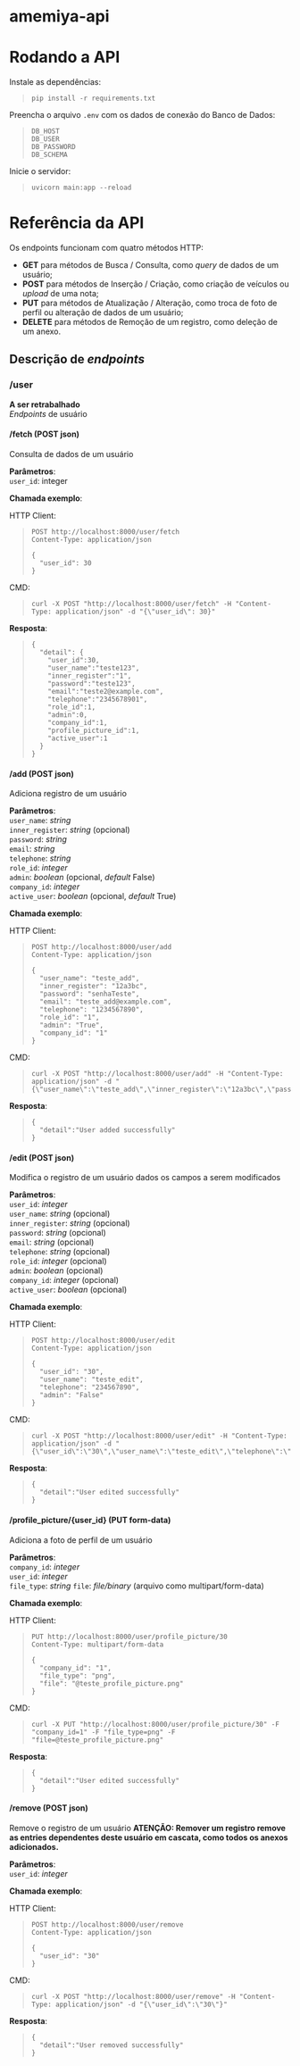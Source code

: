 # amemiya-api

# Rodando a API

Instale as dependências:
>     pip install -r requirements.txt

Preencha o arquivo `.env` com os dados de conexão do Banco de Dados:
>     DB_HOST
>     DB_USER
>     DB_PASSWORD
>     DB_SCHEMA

Inicie o servidor:
>     uvicorn main:app --reload

# Referência da API

Os endpoints funcionam com quatro métodos HTTP:

- **GET** para métodos de Busca / Consulta, como *query* de dados de um usuário;
- **POST** para métodos de Inserção / Criação, como criação de veículos ou *upload* de uma nota;
- **PUT** para métodos de Atualização / Alteração, como troca de foto de perfil ou alteração de dados de um usuário;
- **DELETE** para métodos de Remoção de um registro, como deleção de um anexo.

## Descrição de *endpoints*



### /user

**A ser retrabalhado**  
*Endpoints* de usuário

#### /fetch (POST json)  
Consulta de dados de um usuário

**Parâmetros**:  
`user_id`: integer

**Chamada exemplo**:  

HTTP Client:
>     POST http://localhost:8000/user/fetch
>     Content-Type: application/json
> 
>     {
>       "user_id": 30
>     }

CMD:
>     curl -X POST "http://localhost:8000/user/fetch" -H "Content-Type: application/json" -d "{\"user_id\": 30}"
  
**Resposta**:  
>     {
>       "detail": {
>         "user_id":30,
>         "user_name":"teste123",
>         "inner_register":"1",
>         "password":"teste123",
>         "email":"teste2@example.com",
>         "telephone":"2345678901",
>         "role_id":1,
>         "admin":0,
>         "company_id":1,
>         "profile_picture_id":1,
>         "active_user":1
>       }
>     }

#### /add (POST json)  
Adiciona registro de um usuário

**Parâmetros**:  
`user_name`: *string*  
`inner_register`: *string* (opcional)  
`password`: *string*  
`email`: *string*  
`telephone`: *string*  
`role_id`: *integer*  
`admin`: *boolean* (opcional, *default* False)  
`company_id`: *integer*  
`active_user`: *boolean* (opcional, *default* True)

**Chamada exemplo**:  

HTTP Client:
>     POST http://localhost:8000/user/add
>     Content-Type: application/json
> 
>     {
>       "user_name": "teste_add",
>       "inner_register": "12a3bc",
>       "password": "senhaTeste",
>       "email": "teste_add@example.com",
>       "telephone": "1234567890",
>       "role_id": "1",
>       "admin": "True",
>       "company_id": "1"
>     }

CMD:
>     curl -X POST "http://localhost:8000/user/add" -H "Content-Type: application/json" -d "{\"user_name\":\"teste_add\",\"inner_register\":\"12a3bc\",\"password\":\"senhaTeste\",\"email\":\"teste_add@example.com\",\"telephone\":\"1234567890\",\"role_id\":\"1\",\"admin\":\"True\",\"company_id\":\"1\"}"

**Resposta**:  
>     {
>       "detail":"User added successfully"
>     }

#### /edit (POST json)  
Modifica o registro de um usuário dados os campos a serem modificados

**Parâmetros**:  
`user_id`: *integer*  
`user_name`: *string* (opcional)  
`inner_register`: *string* (opcional)  
`password`: *string* (opcional)  
`email`: *string* (opcional)  
`telephone`: *string* (opcional)  
`role_id`: *integer* (opcional)  
`admin`: *boolean* (opcional)  
`company_id`: *integer* (opcional)  
`active_user`: *boolean* (opcional)

**Chamada exemplo**:  

HTTP Client:
>     POST http://localhost:8000/user/edit
>     Content-Type: application/json
> 
>     {
>       "user_id": "30",
>       "user_name": "teste_edit",
>       "telephone": "234567890",
>       "admin": "False"
>     }

CMD:
>     curl -X POST "http://localhost:8000/user/edit" -H "Content-Type: application/json" -d "{\"user_id\":\"30\",\"user_name\":\"teste_edit\",\"telephone\":\"234567890\",\"admin\":\"False\"}"

**Resposta**:  
>     {
>       "detail":"User edited successfully"
>     }

#### /profile_picture/{user_id} (PUT form-data)  
Adiciona a foto de perfil de um usuário

**Parâmetros**:  
`company_id`: *integer*  
`user_id`: *integer*  
`file_type`: *string*
`file`: *file/binary* (arquivo como multipart/form-data)

**Chamada exemplo**:  

HTTP Client:
>     PUT http://localhost:8000/user/profile_picture/30
>     Content-Type: multipart/form-data
> 
>     {
>       "company_id": "1",
>       "file_type": "png",
>       "file": "@teste_profile_picture.png"
>     }

CMD:
>     curl -X PUT "http://localhost:8000/user/profile_picture/30" -F "company_id=1" -F "file_type=png" -F "file=@teste_profile_picture.png"

**Resposta**:  
>     {
>       "detail":"User edited successfully"
>     }
 
#### /remove (POST json)  
Remove o registro de um usuário
**ATENÇÃO: Remover um registro remove as entries dependentes deste usuário em cascata, como todos os anexos adicionados.**

**Parâmetros**:  
`user_id`: *integer*

**Chamada exemplo**:  

HTTP Client:
>     POST http://localhost:8000/user/remove
>     Content-Type: application/json
> 
>     {
>       "user_id": "30"
>     }

CMD:
>     curl -X POST "http://localhost:8000/user/remove" -H "Content-Type: application/json" -d "{\"user_id\":\"30\"}"

**Resposta**:  
>     {
>       "detail":"User removed successfully"
>     }
